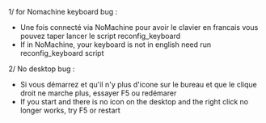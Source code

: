 
1/ for Nomachine keyboard bug :

- Une fois connecté via NoMachine pour avoir le clavier en francais vous pouvez taper lancer le script reconfig_keyboard
- If in NoMachine, your keyboard is not in english need run reconfig_keyboard script

2/ No desktop bug :

- Si vous démarrez et qu'il n'y plus d'icone sur le bureau et que le clique droit ne marche plus, essayer F5 ou redémarer
- If you start and there is no icon on the desktop and the right click no longer works, try F5 or restart


